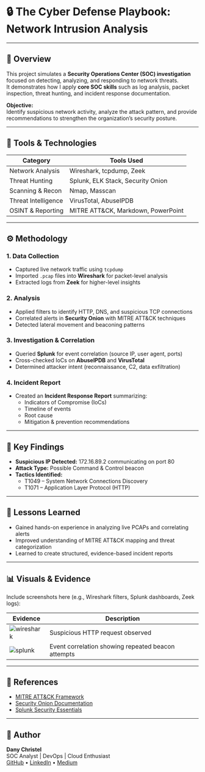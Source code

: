 # 🔒 The Cyber Defense Playbook: Network Intrusion Analysis  

---

## 🧩 Overview  
This project simulates a **Security Operations Center (SOC) investigation** focused on detecting, analyzing, and responding to network threats.  
It demonstrates how I apply **core SOC skills** such as log analysis, packet inspection, threat hunting, and incident response documentation.

**Objective:**  
Identify suspicious network activity, analyze the attack pattern, and provide recommendations to strengthen the organization’s security posture.

---

## 🧰 Tools & Technologies  
| Category | Tools Used |
|-----------|-------------|
| Network Analysis | Wireshark, tcpdump, Zeek |
| Threat Hunting | Splunk, ELK Stack, Security Onion |
| Scanning & Recon | Nmap, Masscan |
| Threat Intelligence | VirusTotal, AbuseIPDB |
| OSINT & Reporting | MITRE ATT&CK, Markdown, PowerPoint |

---

## ⚙️ Methodology  

### 1. **Data Collection**
- Captured live network traffic using `tcpdump`  
- Imported `.pcap` files into **Wireshark** for packet-level analysis  
- Extracted logs from **Zeek** for higher-level insights

### 2. **Analysis**
- Applied filters to identify HTTP, DNS, and suspicious TCP connections  
- Correlated alerts in **Security Onion** with MITRE ATT&CK techniques  
- Detected lateral movement and beaconing patterns

### 3. **Investigation & Correlation**
- Queried **Splunk** for event correlation (source IP, user agent, ports)  
- Cross-checked IoCs on **AbuseIPDB** and **VirusTotal**  
- Determined attacker intent (reconnaissance, C2, data exfiltration)

### 4. **Incident Report**
- Created an **Incident Response Report** summarizing:
  - Indicators of Compromise (IoCs)  
  - Timeline of events  
  - Root cause  
  - Mitigation & prevention recommendations

---

## 🧩 Key Findings  
- **Suspicious IP Detected:** 172.16.89.2 communicating on port 80  
- **Attack Type:** Possible Command & Control beacon  
- **Tactics Identified:**  
  - T1049 – System Network Connections Discovery  
  - T1071 – Application Layer Protocol (HTTP)

---

## 🧠 Lessons Learned  
- Gained hands-on experience in analyzing live PCAPs and correlating alerts  
- Improved understanding of MITRE ATT&CK mapping and threat categorization  
- Learned to create structured, evidence-based incident reports

---

## 📊 Visuals & Evidence  
Include screenshots here (e.g., Wireshark filters, Splunk dashboards, Zeek logs):

| Evidence | Description |
|-----------|-------------|
| ![wireshark](images/wireshark_capture.png) | Suspicious HTTP request observed |
| ![splunk](images/splunk_search.png) | Event correlation showing repeated beacon attempts |

---

## 🧾 References  
- [MITRE ATT&CK Framework](https://attack.mitre.org/)  
- [Security Onion Documentation](https://securityonionsolutions.com/)  
- [Splunk Security Essentials](https://splunkbase.splunk.com/app/3435/)  

---

## 💬 Author  
**Dany Christel**  
SOC Analyst | DevOps | Cloud Enthusiast  
[GitHub](https://github.com/Danychr1) • [LinkedIn](https://linkedin.com/in/danychristel) • [Medium](https://medium.com/@christel093)


